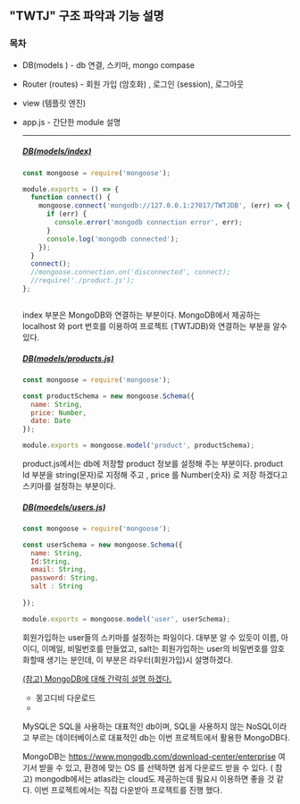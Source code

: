 ## "TWTJ"  구조 파악과 기능 설명

### 목차

* DB(models )  - db 연결, 스키마, mongo compase 
* Router (routes) - 회원 가입 (암호화) , 로그인 (session), 로그아웃 

* view (템플릿 엔진)

* app.js - 간단한 module 설명

  ----

  ##### <u>DB(models/index)</u>

  ~~~javascript
  const mongoose = require('mongoose');
  
  module.exports = () => {
    function connect() {
      mongoose.connect('mongodb://127.0.0.1:27017/TWTJDB', (err) => {
        if (err) {
          console.error('mongodb connection error', err);
        }
        console.log('mongodb connected');
      });
    }
    connect();
    //mongoose.connection.on('disconnected', connect);
    //require('./product.js'); 
  };
  
  
  
  ~~~

  index 부분은 MongoDB와 연결하는 부분이다. MongoDB에서 제공하는 localhost 와 port 번호를 이용하여 프로젝트 (TWTJDB)와 연결하는 부분을 알수 있다.

  ##### <u>DB(models/products.js)</u>

  ~~~javascript
  const mongoose = require('mongoose');
  
  const productSchema = new mongoose.Schema({
    name: String,
    price: Number,
    date: Date
  });
  
  module.exports = mongoose.model('product', productSchema);
  
  ~~~

  product.js에서는 db에 저장할 product 정보를 설정해 주는 부분이다. product Id 부분을 string(문자)로 지정해 주고 , price 를 Number(숫자) 로 저장 하겠다고 스키마를 설정하는 부분이다.

  ##### <u>DB(moedels/users.js)</u>

  ~~~javascript
  const mongoose = require('mongoose');
  
  const userSchema = new mongoose.Schema({
    name: String,
    Id:String,
    email: String,
    password: String,
    salt : String
     
  });
  
  module.exports = mongoose.model('user', userSchema);
  
  ~~~

  회원가입하는 user들의 스키마를 설정하는 파일이다. 대부분 알 수 있듯이 이름, 아이디, 이메일, 비밀번호를 만들었고, salt는 회원가입하는 user의 비밀번호를 암호화할때 생기는 분인데, 이 부분은 라우터(회원가입)시 설명하겠다.

  

  <u>(참고)  MongoDB에 대해 간략히 설명 하겠다.</u>

  * 몽고디비 다운로드
  * 

  MySQL은 SQL을 사용하는 대표적인 db이며, SQL을 사용하지 않는  NoSQL이라고 부르는 데이터베이스로 대표적인 db는 이번 프로젝트에서 활용한 MongoDB다.  

   MongoDB는 https://www.mongodb.com/download-center/enterprise 여기서 받을 수 있고, 환경에 맞는 OS 를 선택하면 쉽게 다운로드 받을 수 있다. ( 참고) mongodb에서는 atlas라는 cloud도 제공하는데 필요시 이용하면 좋을 것 같다. 이번 프로젝트에서는 직접 다운받아 프로젝트를 진행 했다.

  

  

  

  

  

  

  

  

  

  

  

  

  

  







